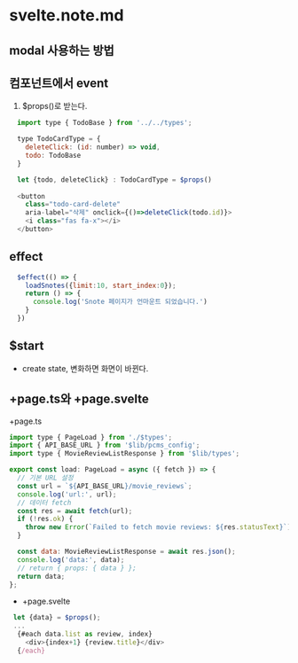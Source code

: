 # svelte.note.md

## modal 사용하는 방법

## 컴포넌트에서 event

1. $props()로 받는다.

```javascript
  import type { TodoBase } from '../../types';

  type TodoCardType = { 
    deleteClick: (id: number) => void,
    todo: TodoBase 
  }

  let {todo, deleteClick} : TodoCardType = $props()
  
  <button 
    class="todo-card-delete" 
    aria-label="삭제" onclick={()=>deleteClick(todo.id)}>
    <i class="fas fa-x"></i>
  </button> 
```

## effect

```javascript
  $effect(() => {
    loadSnotes({limit:10, start_index:0});
    return () => {
      console.log('Snote 페이지가 언마운트 되었습니다.')
    }
  })
```

## $start

- create state, 변화하면 화면이 바뀐다.

## +page.ts와 +page.svelte

+page.ts

```javascript
import type { PageLoad } from './$types';
import { API_BASE_URL } from '$lib/pcms_config';
import type { MovieReviewListResponse } from '$lib/types';

export const load: PageLoad = async ({ fetch }) => {
  // 기본 URL 설정
  const url = `${API_BASE_URL}/movie_reviews`;
  console.log('url:', url);
  // 데이터 fetch
  const res = await fetch(url);
  if (!res.ok) {
    throw new Error(`Failed to fetch movie reviews: ${res.statusText}`);
  }

  const data: MovieReviewListResponse = await res.json();
  console.log('data:', data);
  // return { props: { data } };
  return data;
};
```

- +page.svelte

```javascript
 let {data} = $props();
 ...
  {#each data.list as review, index}
    <div>{index+1} {review.title}</div>
  {/each}
```
